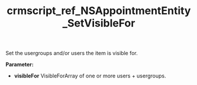 ﻿---
title: crmscript_ref_NSAppointmentEntity_SetVisibleFor
description: NSAppointmentEntity.SetVisibleFor(VisibleForArray visibleFor)
intellisense: NSAppointmentEntity.SetVisibleFor
keywords: NSAppointmentEntity, SetVisibleFor
so.topic: reference
---

Set the usergroups and/or users the item is visible for.

**Parameter:** 
 - **visibleFor** VisibleForArray of one or more users + usergroups.

